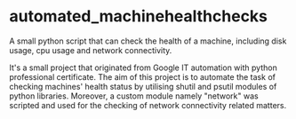 # automated_machinehealthchecks
A small python script that can check the health of a machine, including disk usage, cpu usage and network connectivity.

It's a small project that originated from Google IT automation with python professional certificate.
The aim of this project is to automate the task of checking machines' health status by utilising shutil and psutil modules of python libraries.
Moreover, a custom module namely "network" was scripted and used for the checking of network connectivity related matters.
